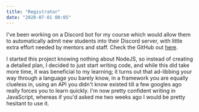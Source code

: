 ```yaml
---
title: "Registrator"
date: "2020-07-01 00:05"
---
```


I've been working on a Discord bot for my course which would allow them to
automatically admit new students into their Discord server, with little extra
effort needed by mentors and staff. Check the GitHub out
[here](https://github.com/thytom/registrator).

I started this project knowing nothing about NodeJS, so instead of creating a
detailed plan, I decided to just start writing code, and while this did take
more time, it was beneficial to my learning; it turns out that ad-libbing your
way through a language you barely know, in a framework you are equally clueless
in, using an API you didn't know existed till a few googles ago really forces
you to learn quickly. I'm now pretty confident writing in JavaScript, whereas if
you'd asked me two weeks ago I would be pretty hesitant to use it.
